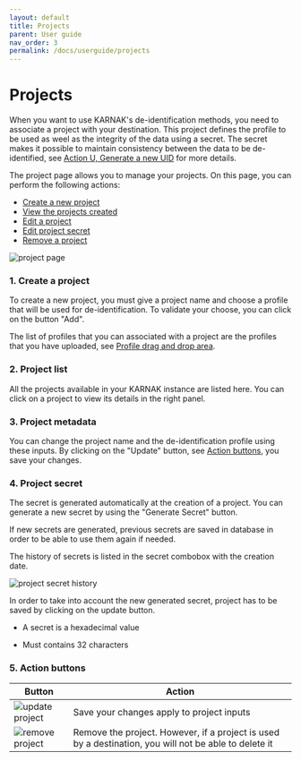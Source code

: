 ```yaml
---
layout: default
title: Projects
parent: User guide
nav_order: 3
permalink: /docs/userguide/projects
---
```


# Projects

When you want to use KARNAK's de-identification methods, you need to associate a project with your destination. This project defines the profile to be used as weel as the integrity of the data using a secret. The secret makes it possible to maintain consistency between the data to be de-identified, see [Action U, Generate a new UID](../profiles/rules#action-u-generate-a-new-uid) for more details.

The project page allows you to manage your projects. On this page, you can perform the following actions:

* [Create a new project](#1-create-a-project)
* [View the projects created](#2-project-list)
* [Edit a project](#3-project-metadata)
* [Edit project secret](#4-project-secret)
* [Remove a project](#5-action-buttons)

![project page](resources/project_main.png)

### 1. Create a project

To create a new project, you must give a project name and choose a profile that will be used for de-identification. To validate your choose, you can click on the button "Add". 

The list of profiles that you can associated with a project are the profiles that you have uploaded, see [Profile drag and drop area](profiles#1-profile-drag-and-drop-area).

### 2. Project list

All the projects available in your KARNAK instance are listed here. You can click on a project to view its details in the right panel.

### 3. Project metadata

You can change the project name and the de-identification profile using these inputs. By clicking on the "Update" button, see [Action buttons](#5-action-buttons),  you save your changes.

### 4. Project secret

The secret is generated automatically at the creation of a project. You can generate a new secret by using the "Generate Secret" button.

If new secrets are generated, previous secrets are saved in database in order to be able to use them again if needed.

The history of secrets is listed in the secret combobox with the creation date.

![project secret history](resources/project_secret_history.png)

In order to take into account the new generated secret, project has to be saved by clicking on the update button.

* A secret is a hexadecimal value

* Must contains 32 characters

### 5. Action buttons

| Button                                          | Action                                                       |
| ----------------------------------------------- | ------------------------------------------------------------ |
| ![update project](resources/project_update.png) | Save your changes apply to project inputs                    |
| ![remove project](resources/project_remove.png) | Remove the project. However, if a project is used by a destination, you will not be able to delete it |